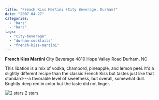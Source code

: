 ```yaml
---
title: "French Kiss Martini (City Beverage, Durham)"
date: "2007-04-27"
categories:
  - "bars"
  - "bars"
tags:
  - "city-beverage"
  - "durham-cocktails"
  - "french-kiss-martini"
---
```


**French Kiss Martini** City Beverage 4810 Hope Valley Road Durham, NC

This libation is a mix of vodka, chambord, pineapple, and lemon peel. It's a slightly different recipe than the classic French Kiss but tastes just like that standard---a favorable level of sweetness, but overall, somewhat dull. Brightly deep red in color but the taste did not linger.




<div class="caption">

![2 stars](http://s3.amazonaws.com/thegourmez-wpmedia/2009/02/rating_chicken11.gif "rating_chicken11") 2 stars</div>


